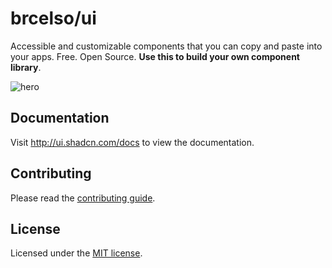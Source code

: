 # brcelso/ui

Accessible and customizable components that you can copy and paste into your apps. Free. Open Source. **Use this to build your own component library**.

![hero](apps/www/public/og.jpg)

## Documentation

Visit http://ui.shadcn.com/docs to view the documentation.

## Contributing

Please read the [contributing guide](/CONTRIBUTING.md).

## License

Licensed under the [MIT license](https://github.com/shadcn/ui/blob/main/LICENSE.md).
